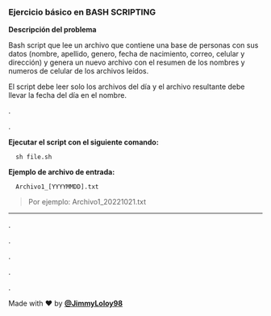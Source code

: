 ### Ejercicio básico en BASH SCRIPTING

**Descripción del problema**

Bash script que lee un  archivo que contiene una base de personas con sus datos (nombre, apellido, genero, fecha de nacimiento, correo, celular y dirección) y genera un nuevo archivo con el resumen de los nombres y numeros de celular de los archivos leídos.

El script debe leer solo los archivos del día y el archivo resultante debe llevar la fecha del día en el nombre.

.

.

**Ejecutar el script con el siguiente comando:**

      sh file.sh

**Ejemplo de archivo de entrada:**

      Archivo1_[YYYYMMDD].txt

> Por ejemplo: Archivo1_20221021.txt

---

.

.

.

.

.

Made with ❤️ by [**@JimmyLoloy98**](https://twitter.com/JimmyLoloy98)
